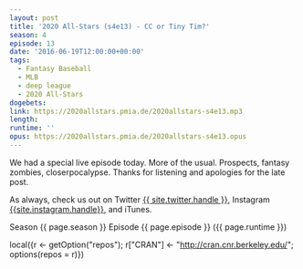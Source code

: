 ```yaml
---
layout: post
title: '2020 All-Stars (s4e13) - CC or Tiny Tim?'
season: 4
episode: 13
date: '2016-06-19T12:00:00+00:00'
tags:
  - Fantasy Baseball
  - MLB
  - deep league
  - 2020 All-Stars
dogebets:
link: https://2020allstars.pmia.de/2020allstars-s4e13.mp3
length: 
runtime: ''
opus: https://2020allstars.pmia.de/2020allstars-s4e13.opus
---
```

We had a special live episode today.  More of the usual.  Prospects, fantasy zombies, closerpocalypse.  Thanks for listening and apologies for the late post.  

As always, check us out on Twitter [{{ site.twitter.handle }}]({{site.twitter.url}}), Instagram [{{site.instagram.handle}}]({{site.instagram.url}}), and iTunes.  

Season {{ page.season }} Episode {{ page.episode }} ({{ page.runtime }})  

local({r <- getOption("repos"); r["CRAN"] <- "http://cran.cnr.berkeley.edu/"; options(repos = r)})
